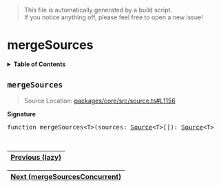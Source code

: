 > This file is automatically generated by a build script.<br>If you notice anything off, please feel free to open a new issue!

# mergeSources

<details><summary><b>Table of Contents</b></summary><br>

1. [<code>mergeSources</code>](#mergeSources)</details>

## <a name="mergeSources"></a><code>mergeSources</code>

> Source Location: [packages\/core\/src\/source.ts#L1156](..\/..\/packages\/core\/src\/source.ts#L1156)

<b>Signature</b>

<pre>function mergeSources&lt;T&gt;(sources: <a href="../01-api-basics/03-Source.md#Source-Interface">Source</a>&lt;T&gt;[]): <a href="../01-api-basics/03-Source.md#Source-Interface">Source</a>&lt;T&gt;</pre><br>

| [Previous \(lazy\)](18-lazy.md#readme) |
| --- |

<div align="right">

| [Next \(mergeSourcesConcurrent\)](20-mergeSourcesConcurrent.md#readme) |
| --- |
</div>
